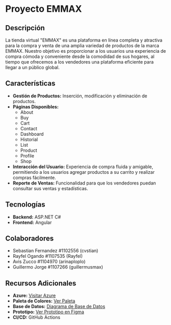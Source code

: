 # Proyecto EMMAX

## Descripción
La tienda virtual "EMMAX" es una plataforma en línea completa y atractiva para la compra y venta de una amplia variedad de productos de la marca EMMAX. Nuestro objetivo es proporcionar a los usuarios una experiencia de compra cómoda y conveniente desde la comodidad de sus hogares, al tiempo que ofrecemos a los vendedores una plataforma eficiente para llegar a un público global.

## Características

- **Gestión de Productos:** Inserción, modificación y eliminación de productos.
- **Páginas Disponibles:**
  - About
  - Buy
  - Cart
  - Contact
  - Dashboard
  - Historial
  - List
  - Product
  - Profile
  - Shop
- **Interacción del Usuario:** Experiencia de compra fluida y amigable, permitiendo a los usuarios agregar productos a su carrito y realizar compras fácilmente.
- **Reporte de Ventas:** Funcionalidad para que los vendedores puedan consultar sus ventas y estadísticas.

## Tecnologías
- **Backend:** ASP.NET C#
- **Frontend:** Angular

## Colaboradores
- Sebastian Fernandez #1102556 (cvstian)
- Rayfel Ogando #1107535 (Rayfel)
- Avis Zucco #1104970 (arinaploplo)
- Guillermo Jorge #1107266 (guillermusmax)

## Recursos Adicionales
- **Azure:** [Visitar Azure](https://dev.azure.com/11075350752/Shop%20EMMAX)
- **Paleta de Colores:** [Ver Paleta](https://coolors.co/1c1c1c-daddd8-ecebe4-eef0f2-fafaff)
- **Base de Datos:** [Diagrama de Base de Datos](https://lucid.app/lucidchart/3fe31cdd-185e-4da5-ab9d-0c14b0fc9c76/edit?invitationId=inv_78a2c82a-2d1c-4b54-99c2-69e78d98a50a&page=0_0#)
- **Prototipo:** [Ver Prototipo en Figma](https://www.figma.com/file/KVdGX7aFwsas5lhmKeLQbe/EMAAX?type=design&node-id=0%3A1&mode=design&t=bi8SJmU3RP3rEcsC-1)
- **CI/CD:** GitHub Actions
